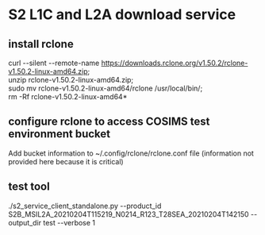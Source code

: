 # S2 L1C and L2A download service

## install rclone

curl --silent --remote-name  https://downloads.rclone.org/v1.50.2/rclone-v1.50.2-linux-amd64.zip; \
    unzip rclone-v1.50.2-linux-amd64.zip; \
    sudo mv rclone-v1.50.2-linux-amd64/rclone /usr/local/bin/; \
    rm -Rf rclone-v1.50.2-linux-amd64*
    
## configure rclone to access COSIMS test environment bucket

Add bucket information to ~/.config/rclone/rclone.conf file (information not provided here because it is critical)


## test tool

./s2_service_client_standalone.py --product_id S2B_MSIL2A_20210204T115219_N0214_R123_T28SEA_20210204T142150 --output_dir test --verbose 1



